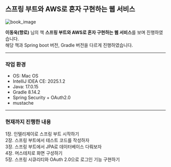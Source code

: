## 스프링 부트와 AWS로 혼자 구현하는 웹 서비스     

![book_image](https://github.com/user-attachments/assets/72a12778-c390-4786-bf80-00cf1c3f37e8)    

**이동욱(향로)** 님의 책 **스프링 부트와 AWS로 혼자 구현하는 웹 서비스**를 보며 진행하였습니다.  
해당 책과 Spring boot 버전, Gradle 버전을 다르게 진행하였습니다.  

---

### 작업 환경  

- OS: Mac OS
- IntelliJ IDEA CE: 2025.1.2
- Java: 17.0.15
- Gradle 8.14.2
- Spring Security + OAuth2.0
- mustache

---

### 현재까지 진행한 내용  

1장. 인텔리제이로 스프링 부트 시작하기   
2장. 스프링 부트에서 테스트 코드를 작성하자  
3장. 스프링 부트에서 JPA로 데이터베이스 다뤄보자   
4장. 머스테치로 화면 구성하기  
5장. 스프링 시큐리티와 OAuth 2.0으로 로그인 기능 구현하기   

